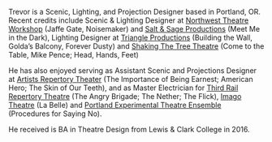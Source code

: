 Trevor is a Scenic, Lighting, and Projection Designer based in Portland, OR. Recent credits include Scenic & Lighting Designer at [Northwest Theatre Workshop](http://www.nwtw.org) (Jaffe Gate, Noisemaker) and [Salt & Sage Productions](http://www.saltandsageproductions.com) (Meet Me in the Dark), Lighting Designer at [Triangle Productions](http://www.trianglepro.org/) (Building the Wall, Golda’s Balcony, Forever Dusty) and [Shaking The Tree Theatre](http://www.shaking-the-tree.com) (Come to the Table, Mike Pence; Head, Hands, Feet) 

He has also enjoyed serving as Assistant Scenic and Projections Designer at [Artists Repertory Theater](https://www.artistsrep.org) (The Importance of Being Earnest;  American Hero; The Skin of Our Teeth), and as Master Electrician for [Third Rail Repertory Theatre](http://thirdrailrep.org) (The Angry Brigade; The Nether; The Flick), [Imago Theatre](http://www.imagotheatre.com) (La Belle) and [Portland Experimental Theatre Ensemble](http://petensemble.org) (Procedures for Saying No). 

He received is BA in Theatre Design from Lewis & Clark College in 2016.

<!-- 
Trevor Sargent is a Scenic, Lighting, and Projection Designer based in Portland, OR. Recent credits include [Northwest Theatre Workshop](http://www.nwtw.org) (Jaffa Gate; Noisemaker),
<a target="blank" href="http://www.saltandsageproductions.com">[Salt &amp; Sage Productions]</a> (Meet Me in the Dark),
<a target="blank" href="http://www.trianglepro.org/">Triangle Productions</a> (Satchmo at the Waldorf, Building the Wall; Golda’s Balcony; Forever Dusty) and
<a target="blank" href="http://www.shaking-the-tree.com">Shaking The Tree Theatre</a> (Come to the Table, Mike Pence; Head, Hands, Feet)

<p> He has also enjoyed being an Assistant Scenic and Projections Designer
at
<a target="blank" href="https://www.artistsrep.org">Artists Repertory Theater</a> (The Importance of Being Earnest, Feathers &amp; Teeth, American Hero, The Skin of Our Teeth), and as Master Electrician for
<a target="blank" href="http://thirdrailrep.org">Third Rail Repertory Theatre</a> (The Angry Brigade, The Nether, The Flick), <a target="blank" href="http://www.imagotheatre.com">Imago Theatre</a> (La Belle)
and
<a target="blank" href="http://petensemble.org">Portland Experimental Theatre Ensemble</a> (Procedures for Saying No)</p> -->